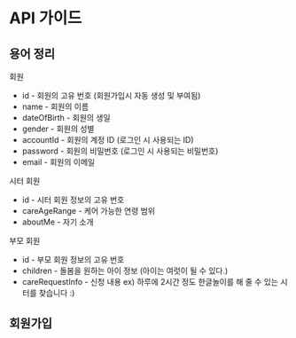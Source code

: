 # API 가이드

## 용어 정리
회원
* id - 회원의 고유 번호 (회원가입시 자동 생성 및 부여됨)
* name - 회원의 이름
* dateOfBirth - 회원의 생일
* gender - 회원의 성별
* accountId - 회원의 계정 ID (로그인 시 사용되는 ID)
* password - 회원의 비밀번호 (로그인 시 사용되는 비밀번호)
* email - 회원의 이메일

시터 회원
* id - 시터 회원 정보의 고유 번호
* careAgeRange - 케어 가능한 연령 범위
* aboutMe - 자기 소개

부모 회원
* id - 부모 회원 정보의 고유 번호
* children - 돌봄을 원하는 아이 정보 (아이는 여럿이 될 수 있다.)
* careRequestInfo - 신청 내용 ex) 하루에 2시간 정도 한글놀이를 해 줄 수 있는 시터를 찾습니다 :)

## 회원가입

  
